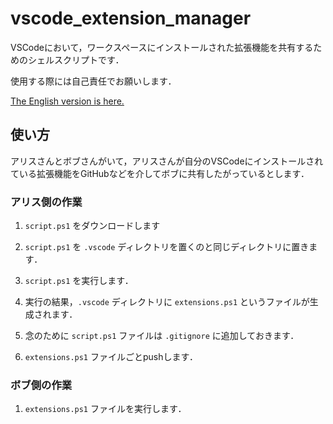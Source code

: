 # vscode_extension_manager

VSCodeにおいて，ワークスペースにインストールされた拡張機能を共有するためのシェルスクリプトです．

使用する際には自己責任でお願いします．

[The English version is here.](/README.md)


## 使い方

アリスさんとボブさんがいて，アリスさんが自分のVSCodeにインストールされている拡張機能をGitHubなどを介してボブに共有したがっているとします．

### アリス側の作業

1. `script.ps1` をダウンロードします

2. `script.ps1` を `.vscode` ディレクトリを置くのと同じディレクトリに置きます．

3. `script.ps1` を実行します．

4. 実行の結果，`.vscode` ディレクトリに `extensions.ps1` というファイルが生成されます．

5. 念のために `script.ps1` ファイルは `.gitignore` に追加しておきます．

6. `extensions.ps1` ファイルごとpushします．

### ボブ側の作業

1. `extensions.ps1` ファイルを実行します．

